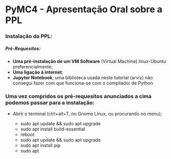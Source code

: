 # PyMC4 - Apresentação Oral sobre a PPL

### Instalação da PPL:
##### Pré-Requesitos:

* **Uma pré-instalação de um VM Software** (Virtual Machine) linux-Ubuntu preferencialmente;
* **Uma ligação à internet**;
* **Jupyter Notebook**, uma biblioteca usada neste tutorial (arviz) não consegui fazer com que funciona-se com o compilador de Python


### Uma vez compridos os pré-requesitos anunciados a cima podemos passar para a instalação:
* Abrir o terminal (ctrl+alt+T, no Gnome Linux, ou procurando no menu);

	* sudo apt update && sudo apt upgrade
	* sudo apt install build-essential
	* reboot
	* sudo apt update && sudo apt upgrade
	* sudo apt install pip
	* sudo apt 
